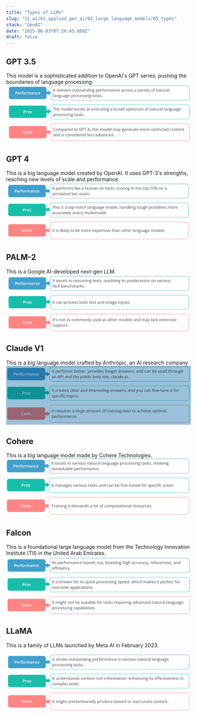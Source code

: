 ```yaml
---
title: "Types of LLMs"
slug: "11_ai/01_applied_gen_ai/02_large_language_models/05_types"
stack: "GenAI"
date: "2025-06-03T07:26:45.889Z"
draft: false
---
```



## GPT 3.5

This model is a sophisticated addition to OpenAI's GPT series, pushing the boundaries of language
processing.
![GPT-3.5](../../../../../src/images/11_ai/01_agen_ai/agi-20c.png)

## GPT 4

This is a big language model created by OpenAI. It uses GPT-3's strengths, reaching new levels of scale
and performance.
![GPT-4](../../../../../src/images/11_ai/01_agen_ai/agi-20d.png)

## PALM-2

This is a Google AI-developed next-gen LLM.
![PALM-2](../../../../../src/images/11_ai/01_agen_ai/agi-20e.png)

## Claude V1

This is a big language model crafted by Anthropic, an AI research company
![Claude V1](../../../../../src/images/11_ai/01_agen_ai/agi-20f.png)

## Cohere

This is a big language model made by Cohere Technologies.
![Cohere](../../../../../src/images/11_ai/01_agen_ai/agi-20g.png)

## Falcon

This is a foundational large language model from the Technology Innovation Institute (TII) in the United Arab Emirates.
![Falcon](../../../../../src/images/11_ai/01_agen_ai/agi-20h.png)

## LLaMA

This is a family of LLMs launched by Meta AI in February 2023.

![LLaMA](../../../../../src/images/11_ai/01_agen_ai/agi-20i.png)